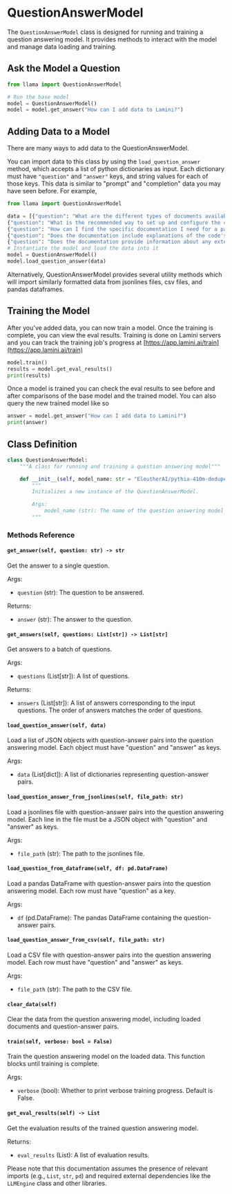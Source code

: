 # QuestionAnswerModel

The `QuestionAnswerModel` class is designed for running and training a question answering model. It provides methods to interact with the model and manage data loading and training.

## Ask the Model a Question

```python
from llama import QuestionAnswerModel

# Run the base model
model = QuestionAnswerModel()
model = model.get_answer("How can I add data to Lamini?")
```

## Adding Data to a Model

There are many ways to add data to the QuestionAnswerModel.

You can import data to this class by using the `load_question_answer` method, which accepts a list of python dictionaries as input. Each dictionary must have `"question"` and `"answer"` keys, and string values for each of those keys. This data is similar to "prompt" and "completion" data you may have seen before. For example,

```python
from llama import QuestionAnswerModel

data = [{"question": "What are the different types of documents available in the repository (e.g., installation guide, API documentation, developer's guide)?", "answer": "Lamini has documentation on Getting Started, Authentication, Question Answer Model, Python Library, Batching, Error Handling, Advanced topics, and class documentation on LLM Engine available at https://lamini-ai.github.io/."},
{"question": "What is the recommended way to set up and configure the code repository?", "answer": "Lamini can be downloaded as a python package and used in any codebase that uses python. Additionally, we provide a language agnostic REST API. We\u2019ve seen users develop and train models in a notebook environment, and then switch over to a REST API to integrate with their production environment."},
{"question": "How can I find the specific documentation I need for a particular feature or function?", "answer": "You can ask this model about documentation, which is trained on our publicly available docs and source code, or you can go to https://lamini-ai.github.io/."},
{"question": "Does the documentation include explanations of the code's purpose and how it fits into a larger system?", "answer": "Our documentation provides both real-world and toy examples of how one might use Lamini in a larger system. In particular, we have a walkthrough of how to build a Question Answer model available here: https://lamini-ai.github.io/example/"},
{"question": "Does the documentation provide information about any external dependencies or libraries used by the code?", "answer": "External dependencies and libraries are all available on the Python package hosting website Pypi at https://pypi.org/project/lamini/"}]
# Instantiate the model and load the data into it
model = QuestionAnswerModel()
model.load_question_answer(data)
```

Alternatively, QuestionAnswerModel provides several utility methods which will import similarly formatted data from jsonlines files, csv files, and pandas dataframes.

## Training the Model

After you've added data, you can now train a model. Once the training is complete, you can view the eval results.
Training is done on Lamini servers and you can track the training job's progress at [https://app.lamini.ai/train](https://app.lamini.ai/train)

```python
model.train()
results = model.get_eval_results()
print(results)
```

Once a model is trained you can check the eval results to see before and after comparisons of the base model and the trained model. You can also query the new trained model like so

```python
answer = model.get_answer("How can I add data to Lamini?")
print(answer)
```

## Class Definition

```python
class QuestionAnswerModel:
    """A class for running and training a question answering model"""

    def __init__(self, model_name: str = "EleutherAI/pythia-410m-deduped"):
        """
        Initializes a new instance of the QuestionAnswerModel.

        Args:
            model_name (str): The name of the question answering model to use. Default is "EleutherAI/pythia-410m-deduped".
        """
```

### Methods Reference

#### `get_answer(self, question: str) -> str`

Get the answer to a single question.

Args:

- `question` (str): The question to be answered.

Returns:

- `answer` (str): The answer to the question.

#### `get_answers(self, questions: List[str]) -> List[str]`

Get answers to a batch of questions.

Args:

- `questions` (List[str]): A list of questions.

Returns:

- `answers` (List[str]): A list of answers corresponding to the input questions. The order of answers matches the order of questions.

#### `load_question_answer(self, data)`

Load a list of JSON objects with question-answer pairs into the question answering model. Each object must have "question" and "answer" as keys.

Args:

- `data` (List[dict]): A list of dictionaries representing question-answer pairs.

#### `load_question_answer_from_jsonlines(self, file_path: str)`

Load a jsonlines file with question-answer pairs into the question answering model. Each line in the file must be a JSON object with "question" and "answer" as keys.

Args:

- `file_path` (str): The path to the jsonlines file.

#### `load_question_from_dataframe(self, df: pd.DataFrame)`

Load a pandas DataFrame with question-answer pairs into the question answering model. Each row must have "question" as a key.

Args:

- `df` (pd.DataFrame): The pandas DataFrame containing the question-answer pairs.

#### `load_question_answer_from_csv(self, file_path: str)`

Load a CSV file with question-answer pairs into the question answering model. Each row must have "question" and "answer" as keys.

Args:

- `file_path` (str): The path to the CSV file.

#### `clear_data(self)`

Clear the data from the question answering model, including loaded documents and question-answer pairs.

#### `train(self, verbose: bool = False)`

Train the question answering model on the loaded data. This function blocks until training is complete.

Args:

- `verbose` (bool): Whether to print verbose training progress. Default is False.

#### `get_eval_results(self) -> List`

Get the evaluation results of the trained question answering model.

Returns:

- `eval_results` (List): A list of evaluation results.

Please note that this documentation assumes the presence of relevant imports (e.g., `List`, `str`, `pd`) and required external dependencies like the `LLMEngine` class and other libraries.
